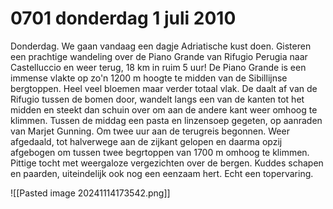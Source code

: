 # 0701 donderdag 1 juli 2010
Donderdag. We gaan vandaag een dagje Adriatische kust doen. Gisteren een prachtige wandeling over de Piano Grande van Rifugio Perugia naar Castelluccio en weer terug, 18 km in ruim 5 uur! De Piano Grande is een immense vlakte op zo'n 1200 m hoogte te midden van de Sibillijnse bergtoppen. Heel veel bloemen maar verder totaal vlak. De daalt af van de Rifugio tussen de bomen door, wandelt langs een van de kanten tot het midden en steekt dan schuin over om aan de andere kant weer omhoog te klimmen. Tussen de middag een pasta en linzensoep gegeten, op aanraden van Marjet Gunning. Om twee uur aan de terugreis begonnen. Weer afgedaald, tot halverwege aan de zijkant gelopen en daarma opzij afgebogen om tussen twee begrtoppen van 1700 m omhoog te klimmen. Pittige tocht met weergaloze vergezichten over de bergen. Kuddes schapen en paarden, uiteindelijk ook nog een eenzaam hert. Echt een topervaring.

![[Pasted image 20241114173542.png]]
